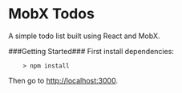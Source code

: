 # MobX Todos

A simple todo list built using React and MobX.

###Getting Started###
First install dependencies:

```
	> npm install
```

Then go to <http://localhost:3000>.
